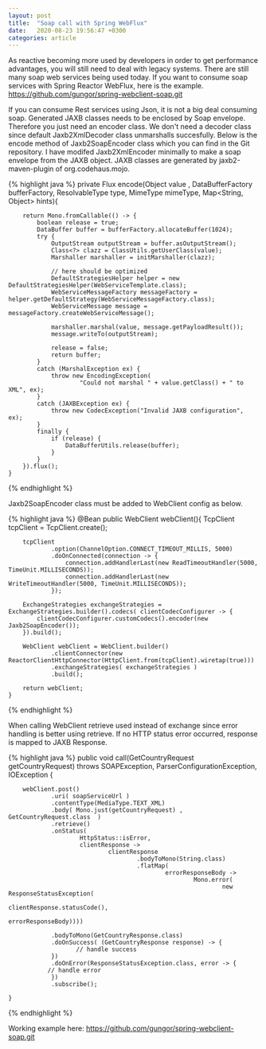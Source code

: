 ```yaml
---
layout: post
title:  "Soap call with Spring WebFlux"
date:   2020-08-23 19:56:47 +0300
categories: article
---
```

As reactive becoming more used by developers in order to get performance advantages, you will still need to deal with legacy systems.
There are still many soap web services being used today. If you want to consume soap services with Spring Reactor WebFlux, here is the example.
<a class="text-accent" href="https://github.com/gungor/spring-webclient-soap.git">https://github.com/gungor/spring-webclient-soap.git</a>

If you can consume Rest services using Json, it is not a big deal consuming soap.
Generated JAXB classes needs to be enclosed by Soap envelope. 
Therefore you just need an encoder class. We don't need a decoder class since default Jaxb2XmlDecoder class unmarshalls succesfully.
Below is the encode method of Jaxb2SoapEncoder class which you can find in the Git repository. I have modifed Jaxb2XmlEncoder minimally to make a soap envelope
from the JAXB object. JAXB classes are generated by jaxb2-maven-plugin of org.codehaus.mojo.

{% highlight java %}
private Flux<DataBuffer> encode(Object value ,
                                    DataBufferFactory bufferFactory,
                                    ResolvableType type,
                                    MimeType mimeType,
                                    Map<String, Object> hints){

        return Mono.fromCallable(() -> {
            boolean release = true;
            DataBuffer buffer = bufferFactory.allocateBuffer(1024);
            try {
                OutputStream outputStream = buffer.asOutputStream();
                Class<?> clazz = ClassUtils.getUserClass(value);
                Marshaller marshaller = initMarshaller(clazz);

                // here should be optimized
                DefaultStrategiesHelper helper = new DefaultStrategiesHelper(WebServiceTemplate.class);
                WebServiceMessageFactory messageFactory = helper.getDefaultStrategy(WebServiceMessageFactory.class);
                WebServiceMessage message = messageFactory.createWebServiceMessage();

                marshaller.marshal(value, message.getPayloadResult());
                message.writeTo(outputStream);

                release = false;
                return buffer;
            }
            catch (MarshalException ex) {
                throw new EncodingException(
                        "Could not marshal " + value.getClass() + " to XML", ex);
            }
            catch (JAXBException ex) {
                throw new CodecException("Invalid JAXB configuration", ex);
            }
            finally {
                if (release) {
                    DataBufferUtils.release(buffer);
                }
            }
        }).flux();
    }
{% endhighlight %}

Jaxb2SoapEncoder class must be added to WebClient config as below.

{% highlight java %}
    @Bean
    public WebClient webClient(){
        TcpClient tcpClient = TcpClient.create();

        tcpClient
                .option(ChannelOption.CONNECT_TIMEOUT_MILLIS, 5000)
                .doOnConnected(connection -> {
                    connection.addHandlerLast(new ReadTimeoutHandler(5000, TimeUnit.MILLISECONDS));
                    connection.addHandlerLast(new WriteTimeoutHandler(5000, TimeUnit.MILLISECONDS));
                });

        ExchangeStrategies exchangeStrategies = ExchangeStrategies.builder().codecs( clientCodecConfigurer -> {
            clientCodecConfigurer.customCodecs().encoder(new Jaxb2SoapEncoder());
        }).build();

        WebClient webClient = WebClient.builder()
                .clientConnector(new ReactorClientHttpConnector(HttpClient.from(tcpClient).wiretap(true)))
                .exchangeStrategies( exchangeStrategies )
                .build();

        return webClient;
    }
{% endhighlight %}

When calling WebClient retrieve used instead of exchange since error handling is better using retrieve. If no HTTP status error occurred,
response is mapped to JAXB Response.

{% highlight java %}
 public void call(GetCountryRequest getCountryRequest) throws SOAPException, ParserConfigurationException, IOException {

        webClient.post()
                .uri( soapServiceUrl )
                .contentType(MediaType.TEXT_XML)
                .body( Mono.just(getCountryRequest) , GetCountryRequest.class  )
                .retrieve()
                .onStatus(
                        HttpStatus::isError,
                        clientResponse ->
                                clientResponse
                                        .bodyToMono(String.class)
                                        .flatMap(
                                                errorResponseBody ->
                                                        Mono.error(
                                                                new ResponseStatusException(
                                                                        clientResponse.statusCode(),
                                                                        errorResponseBody))))

                .bodyToMono(GetCountryResponse.class)
                .doOnSuccess( (GetCountryResponse response) -> {
                       // handle success
                })
                .doOnError(ResponseStatusException.class, error -> {
		       // handle error
                })
                .subscribe();

    }
{% endhighlight %}

Working example here: <a class="text-accent" href="https://github.com/gungor/spring-webclient-soap.git">https://github.com/gungor/spring-webclient-soap.git</a>